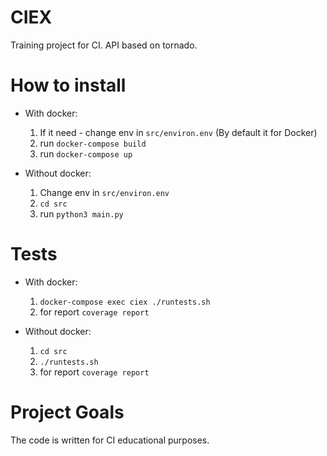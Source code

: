 # CIEX
Training project for CI. API based on tornado. 

# How to install 


- With docker:
   1) If it need - change env in ```src/environ.env``` (By default it for Docker)
   2) run ```docker-compose build```
   3) run ```docker-compose up```

- Without docker:
   1) Change env in ```src/environ.env```
   2) ```cd src```
   3) run ```python3 main.py```
   
# Tests

- With docker:
   1) ```docker-compose exec ciex ./runtests.sh``` 
   2) for report ```coverage report```

- Without docker:
   1) ```cd src```
   2) ```./runtests.sh```
   3) for report ```coverage report```
# Project Goals

The code is written for CI educational purposes. 
